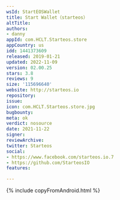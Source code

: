```yaml
---
wsId: StartEOSWallet
title: Start Wallet（starteos）
altTitle: 
authors:
- danny
appId: com.HCLT.Starteos.store
appCountry: us
idd: 1441373609
released: 2019-01-21
updated: 2022-11-09
version: 02.00.25
stars: 3.8
reviews: 9
size: '115696640'
website: http://starteos.io
repository: 
issue: 
icon: com.HCLT.Starteos.store.jpg
bugbounty: 
meta: ok
verdict: nosource
date: 2021-11-22
signer: 
reviewArchive: 
twitter: Starteos
social:
- https://www.facebook.com/starteos.io.7
- https://github.com/StarteosIO
features: 

---
```


{% include copyFromAndroid.html %}
